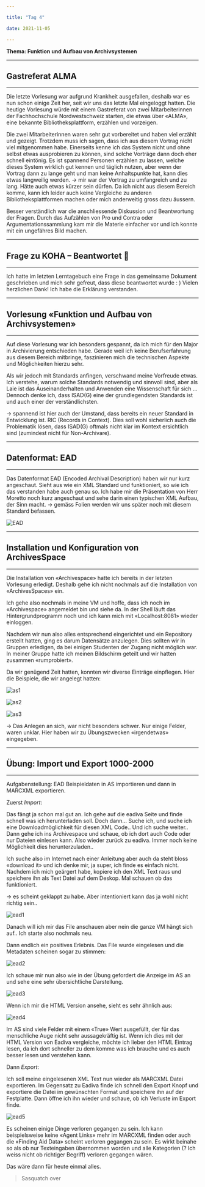 ```yaml
---

title: "Tag 4"

date: 2021-11-05

---
```



**Thema: Funktion und Aufbau von Archivsystemen**


---
## Gastreferat ALMA
---

Die letzte Vorlesung war aufgrund Krankheit ausgefallen, deshalb war es nun schon einige Zeit her, seit wir uns das letzte Mal eingeloggt hatten. Die heutige Vorlesung würde mit einem Gastreferat von zwei Mitarbeiterinnen der Fachhochschule Nordwestschweiz starten, die etwas über «ALMA», eine bekannte Bibliotheksplattform, erzählen und vorzeigen. 

Die zwei Mitarbeiterinnen waren sehr gut vorbereitet und haben viel erzählt und gezeigt. Trotzdem muss ich sagen, dass ich aus diesem Vortrag nicht viel mitgenommen habe. Einerseits kenne ich das System nicht und ohne selbst etwas ausprobieren zu können, sind solche Vorträge dann doch eher schnell eintönig. Es ist spannend Personen erzählen zu lassen, welche dieses System wirklich gut kennen und täglich nutzen, aber wenn der Vortrag dann zu lange geht und man keine Anhaltspunkte hat, kann dies etwas langweilig werden.
-> mir war der Vortrag zu umfangreich und zu lang. Hätte auch etwas kürzer sein dürfen. Da ich nicht aus diesem Bereich komme, kann ich leider auch keine Vergleiche zu anderen Bibliotheksplattformen machen oder mich anderweitig gross dazu äussern.

Besser verständlich war die anschliessende Diskussion und Beantwortung der Fragen. Durch das Aufzählen von Pro und Contra oder Argumentationssammlung kam mir die Materie einfacher vor und ich konnte mit ein ungefähres Bild machen.


---
## Frage zu KOHA – Beantwortet :seedling:
---

Ich hatte im letzten Lerntagebuch eine Frage in das gemeinsame Dokument geschrieben und mich sehr gefreut, dass diese beantwortet wurde : )
Vielen herzlichen Dank! Ich habe die Erklärung verstanden.


---
## Vorlesung «Funktion und Aufbau von Archivsystemen»
---

Auf diese Vorlesung war ich besonders gespannt, da ich mich für den Major in Archivierung entschieden habe. Gerade weil ich keine Berufserfahrung aus diesem Bereich mitbringe, faszinieren mich die technischen Aspekte und Möglichkeiten hierzu sehr.

Als wir jedoch mit Standards anfingen, verschwand meine Vorfreude etwas. Ich verstehe, warum solche Standards notwendig und sinnvoll sind, aber als Laie ist das Auseinanderhalten und Anwenden eine Wissenschaft für sich … 
Dennoch denke ich, dass ISAD(G) eine der grundlegendsten Standards ist und auch einer der verständlichsten. 

-> spannend ist hier auch der Umstand, dass bereits ein neuer Standard in Entwicklung ist. RIC (Records in Context). Dies soll wohl sicherlich auch die Problematik lösen, dass ISAD(G) oftmals nicht klar im Kontext ersichtlich sind (zumindest nicht für Non-Archivare).


---
## Datenformat: EAD
---

Das Datenformat EAD (Encoded Archival Description) haben wir nur kurz angeschaut. Sieht aus wie ein XML Standard und funktioniert, so wie ich das verstanden habe auch genau so.
Ich habe mir die Präsentation von Herr Moretto noch kurz angeschaut und sehe darin einen typischen XML Aufbau, der Sinn macht.
-> gemäss Folien werden wir uns später noch mit diesem Standard befassen.

 ![EAD](https://user-images.githubusercontent.com/90785896/141649231-515c68eb-6228-4fa9-b5b9-d658bc120f18.png)


---
## Installation und Konfiguration von ArchivesSpace
---

Die Installation von «Archivespace» hatte ich bereits in der letzten Vorlesung erledigt. Deshalb gehe ich nicht nochmals auf die Installation von «ArchivesSpaces» ein. 

Ich gehe also nochmals in meine VM und hoffe, dass ich noch im «Archivespace» angemeldet bin und siehe da. In der Shell läuft das Hintergrundprogramm noch und ich kann mich mit «Localhost:8081» wieder einloggen.

Nachdem wir nun also alles entsprechend eingerichtet und ein Repository erstellt hatten, ging es darum Datensätze anzulegen. Dies sollten wir in Gruppen erledigen, da bei einigen Studenten der Zugang nicht möglich war. In meiner Gruppe hatte ich meinen Bildschirm geteilt und wir hatten zusammen «rumprobiert». 


Da wir genügend Zeit hatten, konnten wir diverse Einträge einpflegen. Hier die Beispiele, die wir angelegt hatten:

![as1](https://user-images.githubusercontent.com/90785896/141649271-806b4527-0921-4792-a3c0-c3618eb855d1.png)

![as2](https://user-images.githubusercontent.com/90785896/141649273-a98add84-69b8-4c74-8bd4-cd9fb1320431.png)

 ![as3](https://user-images.githubusercontent.com/90785896/141649281-4d9b228d-f02d-4656-9c32-c36a83b74f8a.png)

-> Das Anlegen an sich, war nicht besonders schwer. Nur einige Felder, waren unklar. Hier haben wir zu Übungszwecken «irgendetwas» eingegeben.


---
## Übung: Import und Export 1000-2000
---

Aufgabenstellung: EAD Beispieldaten in AS importieren und dann in MARCXML exportieren.


Zuerst *Import*:

Das fängt ja schon mal gut an. Ich gehe auf die eadiva Seite und finde schnell was ich herunterladen soll. Doch dann… Suche ich, und suche ich eine Downloadmöglichkeit für diesen XML Code.. Und ich suche weiter.. Dann gehe ich ins Archivespace und schaue, ob ich dort auch Code oder nur Dateien einlesen kann. Also wieder zurück zu eadiva. Immer noch keine Möglichkeit dies herunterzuladen.. 

Ich suche also im Internet nach einer Anleitung aber auch da steht bloss «download it» und ich denke mir, ja super, ich finde es einfach nicht.
Nachdem ich mich geärgert habe, kopiere ich den XML Text raus und speichere ihn als Text Datei auf dem Deskop. Mal schauen ob das funktioniert.

-> es scheint geklappt zu habe. Aber intentioniert kann das ja wohl nicht richtig sein..

![ead1](https://user-images.githubusercontent.com/90785896/141649308-a0659873-7134-4767-ac0e-6886d5028327.png)

Danach will ich mir das File anschauen aber nein die ganze VM hängt sich auf.. Ich starte also nochmals neu.

Dann endlich ein positives Erlebnis. Das File wurde eingelesen und die Metadaten scheinen sogar zu stimmen:

![ead2](https://user-images.githubusercontent.com/90785896/141649323-f739acf6-1952-4907-8797-5b1c822eab10.png)



Ich schaue mir nun also wie in der Übung gefordert die Anzeige im AS an und sehe eine sehr übersichtliche Darstellung.

 ![ead3](https://user-images.githubusercontent.com/90785896/141649338-349b0aab-fae4-4013-a822-edec339f3cdf.png)


Wenn ich mir die HTML Version ansehe, sieht es sehr ähnlich aus:

![ead4](https://user-images.githubusercontent.com/90785896/141649342-941a90f6-fa1a-4f51-9653-ad29f0eb763c.png)

Im AS sind viele Felder mit einem «True» Wert ausgefüllt, der für das menschliche Auge nicht sehr aussagekräftig ist. Wenn ich dies mit der HTML Version von Eadiva vergleiche, möchte ich lieber den HTML Eintrag lesen, da ich dort schneller zu dem komme was ich brauche und es auch besser lesen und verstehen kann.


Dann *Export*:

Ich soll meine eingelesenen XML Text nun wieder als MARCXML Datei exportieren. Im Gegensatz zu Eadiva finde ich schnell den Export Knopf und exportiere die Datei im gewünschten Format und speichere ihn auf der Festplatte.
Dann öffne ich ihn wieder und schaue, ob ich Verluste im Export finde.

 ![ead5](https://user-images.githubusercontent.com/90785896/141649354-07f15747-704a-40ba-adf5-b630c0492cc5.png)

Es scheinen einige Dinge verloren gegangen zu sein. Ich kann beispielsweise keine «Agent Links» mehr im MARCXML finden oder auch die «Finding Aid Data» scheint verloren gegangen zu sein. Es wirkt beinahe so als ob nur Texteingaben übernommen worden und alle Kategorien (? Ich weiss nicht ob richtiger Begriff) verloren gegangen wären. 

Das wäre dann für heute einmal alles.


>Sasquatch over

